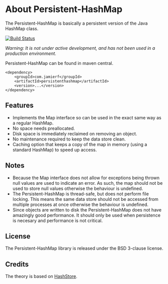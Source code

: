 # About Persistent-HashMap
The Persistent-HashMap is basically a persistent version of the Java HashMap class.

[![Build Status](https://api.travis-ci.org/reines/persistenthashmap.png)](https://travis-ci.org/reines/persistenthashmap)

_Warning: It is not under active development, and has not been used in a production environment._

Persistent-HashMap can be found in maven central.

    <dependency>
        <groupId>com.jamierf</groupId>
        <artifactId>persistenthashmap</artifactId>
        <version>...</version>
    </dependency>

## Features
 * Implements the Map interface so can be used in the exact same way as a regular HashMap.
 * No space needs preallocated.
 * Disk space is immediately reclaimed on removing an object.
 * No maintenance required to keep the data store clean.
 * Caching option that keeps a copy of the map in memory (using a standard HashMap) to speed up access. 

## Notes
 * Because the Map interface does not allow for exceptions being thrown null values are used to indicate an error. As such, the map should not be used to store null values otherwise the behaviour is undefined.
 * The Persistent-HashMap is thread-safe, but does not perform file locking. This means the same data store should not be accessed from multiple processes at once otherwise the behaviour is undefined.
 * Since objects are written to disk the Persistent-HashMap does not have amazingly good performance. It should only be used when persistence is necesary and performance is not critical.

## License
The Persistent-HashMap library is released under the BSD 3-clause license.

## Credits
The theory is based on [HashStore](http://www.cellspark.com/hashstore.html).
